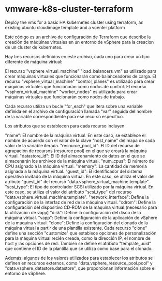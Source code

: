 # vmware-k8s-cluster-terraform
Deploy the vms for a basic HA kubernetes cluster using terraform, an existing ubuntu cloudimage template and a vcenter platform

Este código es un archivo de configuración de Terraform que describe la creación de máquinas virtuales en un entorno de vSphere para la creacion de un cluster de kubernetes.

Hay tres recursos definidos en este archivo, cada uno para crear un tipo diferente de máquina virtual:

El recurso "vsphere_virtual_machine" "load_balancers_vm" es utilizado para crear máquinas virtuales que funcionarán como balanceadores de carga.
El recurso "vsphere_virtual_machine" "control_planes" es utilizado para crear máquinas virtuales que funcionarán como nodos de control.
El recurso "vsphere_virtual_machine" "worker_nodes" es utilizado para crear máquinas virtuales que funcionarán como nodos de trabajo.

Cada recurso utiliza un bucle "for_each" que itera sobre una variable definida en el archivo de configuración llamada "var" seguida del nombre de la variable correspondiente para ese recurso específico.

Los atributos que se establecen para cada recurso incluyen:

"name": El nombre de la máquina virtual. En este caso, se establece el nombre de acuerdo con el valor de la clave "host_name" del mapa de cada valor de la variable iterada.
"resource_pool_id": El ID del recurso de agrupación de recursos (resource pool) en el que se creará la máquina virtual.
"datastore_id": El ID del almacenamiento de datos en el que se almacenarán los archivos de la máquina virtual.
"num_cpus": El número de CPU asignado a la máquina virtual.
"memory": La cantidad de memoria asignada a la máquina virtual.
"guest_id": El identificador del sistema operativo invitado de la máquina virtual. En este caso, se utiliza el valor del atributo "guest_id" del recurso "data.vsphere_virtual_machine.template".
"scsi_type": El tipo de controlador SCSI utilizado por la máquina virtual. En este caso, se utiliza el valor del atributo "scsi_type" del recurso "data.vsphere_virtual_machine.template".
"network_interface": Define la configuración de la interfaz de red de la máquina virtual.
"cdrom": Define la configuración del dispositivo CD-ROM de la máquina virtual.(necesario para la utilizacion de vapp)
"disk": Define la configuración del disco de la máquina virtual.
"vapp": Define la configuración de la aplicación de vSphere de la máquina virtual.
"clone": Define la configuración del clonado de la máquina virtual a partir de una plantilla existente.
Cada recurso "clone" define una sección "customize" que establece opciones de personalización para la máquina virtual recién creada, como la dirección IP, el nombre de host y las opciones de red. También se define el atributo "template_uuid" que contiene el ID de la plantilla que se utiliza como base para el clonado.

Además, algunos de los valores utilizados para establecer los atributos se definen en recursos externos, como "data.vsphere_resource_pool.pool" y "data.vsphere_datastore.datastore", que proporcionan información sobre el entorno de vSphere.

